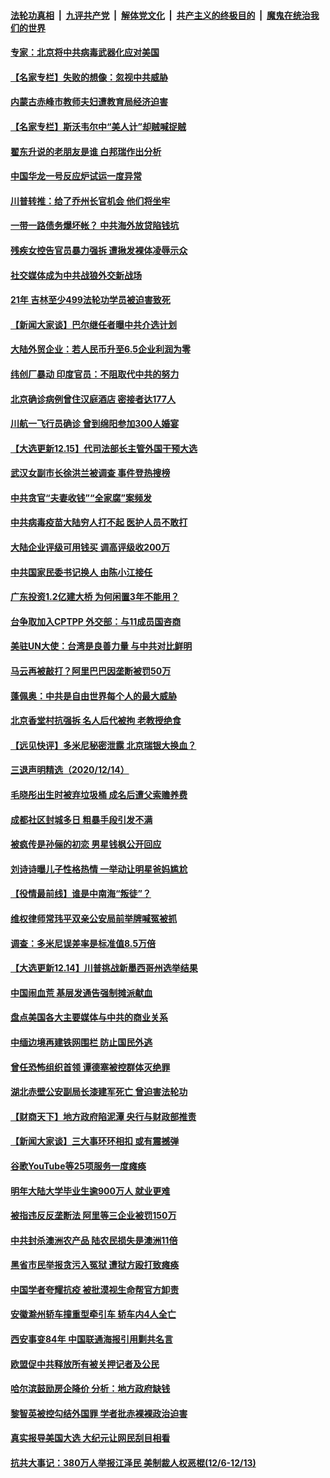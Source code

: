 ####  [法轮功真相](../../../../basic/blob/master/README.md?t=12160502) &nbsp;|&nbsp; [九评共产党](../../../../9ping.md/blob/master/README.md?t=12160502) &nbsp;|&nbsp; [解体党文化](../../../../jtdwh.md/blob/master/README.md?t=12160502)  &nbsp;|&nbsp; [共产主义的终极目的](../../../../gczydzjmd.md/blob/master/README.md?t=12160502) &nbsp;|&nbsp; [魔鬼在统治我们的世界](../../../../mgztzwmdsj.md/blob/master/README.md?t=12160502) 

#### [专家：北京将中共病毒武器化应对美国](../pages/nsc413/n12623147.md?t=12160502) 

#### [【名家专栏】失败的想像：忽视中共威胁](../pages/nsc413/n12622559.md?t=12160502) 

#### [内蒙古赤峰市教师夫妇遭教育局经济迫害](../pages/nsc413/n12619911.md?t=12160502) 

#### [【名家专栏】斯沃韦尔中“美人计”却贼喊捉贼](../pages/nsc413/n12622586.md?t=12160502) 

#### [翟东升说的老朋友是谁 白邦瑞作出分析](../pages/nsc413/n12622968.md?t=12160502) 

#### [中国华龙一号反应炉试运一度异常](../pages/nsc413/n12622829.md?t=12160502) 

#### [川普转推：给了乔州长官机会 他们将坐牢](../pages/nsc413/n12622888.md?t=12160502) 

#### [一带一路债务爆坏帐？ 中共海外放贷陷钱坑](../pages/nsc413/n12622624.md?t=12160502) 

#### [残疾女控告官员暴力强拆 遭揪发裸体凌辱示众](../pages/nsc413/n12622647.md?t=12160502) 

#### [社交媒体成为中共战狼外交新战场](../pages/nsc413/n12622577.md?t=12160502) 

#### [21年 吉林至少499法轮功学员被迫害致死](../pages/nsc413/n12622195.md?t=12160502) 

#### [【新闻大家谈】巴尔继任者曝中共介选计划](../pages/nsc413/n12622592.md?t=12160502) 

#### [大陆外贸企业：若人民币升至6.5企业利润为零](../pages/nsc413/n12622129.md?t=12160502) 

#### [纬创厂暴动 印度官员：不阻取代中共的努力](../pages/nsc413/n12622108.md?t=12160502) 

#### [北京确诊病例曾住汉庭酒店 密接者达177人](../pages/nsc413/n12622102.md?t=12160502) 

#### [川航一飞行员确诊 曾到绵阳参加300人婚宴](../pages/nsc413/n12621621.md?t=12160502) 

#### [【大选更新12.15】代司法部长主管外国干预大选](../pages/nsc413/n12622044.md?t=12160502) 

#### [武汉女副市长徐洪兰被调查 事件登热搜榜](../pages/nsc413/n12622025.md?t=12160502) 

#### [中共贪官“夫妻收钱”“全家腐”案频发](../pages/nsc413/n12622041.md?t=12160502) 

#### [中共病毒疫苗大陆穷人打不起 医护人员不敢打](../pages/nsc413/n12622009.md?t=12160502) 

#### [大陆企业评级可用钱买 调高评级收200万](../pages/nsc413/n12621603.md?t=12160502) 


#### [中共国家民委书记换人 由陈小江接任](../pages/nsc413/n12621451.md?t=12160502) 

#### [广东投资1.2亿建大桥 为何闲置3年不能用？](../pages/nsc413/n12621488.md?t=12160502) 

#### [台争取加入CPTPP 外交部：与11成员国咨商](../pages/nsc413/n12621270.md?t=12160502) 

#### [美驻UN大使：台湾是良善力量 与中共对比鲜明](../pages/nsc413/n12621157.md?t=12160502) 

#### [马云再被敲打？阿里巴巴因垄断被罚50万](../pages/nsc413/n12620933.md?t=12160502) 

#### [蓬佩奥：中共是自由世界每个人的最大威胁](../pages/nsc413/n12621109.md?t=12160502) 

#### [北京香堂村抗强拆 名人后代被拘 老教授绝食](../pages/nsc413/n12621000.md?t=12160502) 

#### [【远见快评】多米尼秘密泄露 北京瑞银大换血？](../pages/nsc413/n12620753.md?t=12160502) 

#### [三退声明精选（2020/12/14）](../pages/nsc413/n12621234.md?t=12160502) 

#### [毛晓彤出生时被弃垃圾桶 成名后遭父索赡养费](../pages/nsc413/n12620919.md?t=12160502) 

#### [成都社区封城多日 粗暴手段引发不满](../pages/nsc413/n12620572.md?t=12160502) 

#### [被疯传是孙俪的初恋 男星钱枫公开回应](../pages/nsc413/n12620535.md?t=12160502) 

#### [刘诗诗曝儿子性格热情 一举动让明星爸妈尴尬](../pages/nsc413/n12618254.md?t=12160502) 

#### [【役情最前线】谁是中南海“叛徒”？](../pages/nsc413/n12620526.md?t=12160502) 

#### [维权律师常玮平双亲公安局前举牌喊冤被抓](../pages/nsc413/n12619836.md?t=12160502) 

#### [调查：多米尼误差率是标准值8.5万倍](../pages/nsc413/n12620312.md?t=12160502) 

#### [【大选更新12.14】川普挑战新墨西哥州选举结果](../pages/nsc413/n12619321.md?t=12160502) 

#### [中国闹血荒 基层发通告强制摊派献血](../pages/nsc413/n12620480.md?t=12160502) 

#### [盘点美国各大主要媒体与中共的商业关系](../pages/nsc413/n12620343.md?t=12160502) 

#### [中缅边境再建铁网围栏 防止国民外逃](../pages/nsc413/n12620119.md?t=12160502) 

#### [曾任恐怖组织首领 谭德塞被控群体灭绝罪](../pages/nsc413/n12620197.md?t=12160502) 

#### [湖北赤壁公安副局长漆建军死亡 曾迫害法轮功](../pages/nsc413/n12619423.md?t=12160502) 

#### [【财商天下】地方政府陷泥潭 央行与财政部推责](../pages/nsc413/n12620038.md?t=12160502) 

#### [【新闻大家谈】三大事环环相扣 或有震撼弹](../pages/nsc413/n12619839.md?t=12160502) 

#### [谷歌YouTube等25项服务一度瘫痪](../pages/nsc413/n12619709.md?t=12160502) 

#### [明年大陆大学毕业生逾900万人 就业更难](../pages/nsc413/n12619248.md?t=12160502) 

#### [被指违反反垄断法 阿里等三企业被罚150万](../pages/nsc413/n12618804.md?t=12160502) 

#### [中共封杀澳洲农产品 陆农民损失是澳洲11倍](../pages/nsc413/n12619048.md?t=12160502) 

#### [黑省市民举报贪污入冤狱 遭狱方殴打致瘫痪](../pages/nsc413/n12617175.md?t=12160502) 

#### [中国学者夸耀抗疫 被批漠视生命帮官方卸责](../pages/nsc413/n12619204.md?t=12160502) 


#### [安徽滁州轿车撞重型牵引车 轿车内4人全亡](../pages/nsc413/n12619018.md?t=12160502) 

#### [西安事变84年 中国联通海报引用剿共名言](../pages/nsc413/n12618805.md?t=12160502) 

#### [欧盟促中共释放所有被关押记者及公民](../pages/nsc413/n12618945.md?t=12160502) 

#### [哈尔滨鼓励房企降价 分析：地方政府缺钱](../pages/nsc413/n12618157.md?t=12160502) 

#### [黎智英被控勾结外国罪 学者批赤裸裸政治迫害](../pages/nsc413/n12618775.md?t=12160502) 

#### [真实报导美国大选 大纪元让网民刮目相看](../pages/nsc413/n12618609.md?t=12160502) 

#### [抗共大事记：380万人举报江泽民 美制裁人权恶棍(12/6-12/13)](../pages/nsc413/n12617791.md?t=12160502) 

